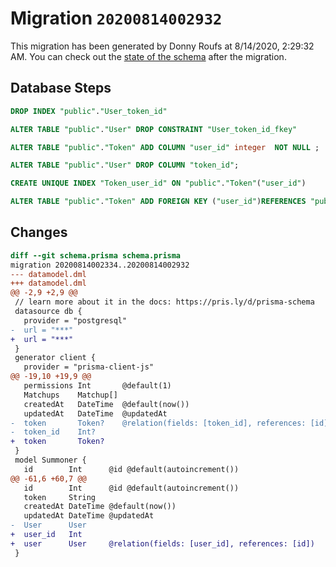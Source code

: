 # Migration `20200814002932`

This migration has been generated by Donny Roufs at 8/14/2020, 2:29:32 AM.
You can check out the [state of the schema](./schema.prisma) after the migration.

## Database Steps

```sql
DROP INDEX "public"."User_token_id"

ALTER TABLE "public"."User" DROP CONSTRAINT "User_token_id_fkey"

ALTER TABLE "public"."Token" ADD COLUMN "user_id" integer  NOT NULL ;

ALTER TABLE "public"."User" DROP COLUMN "token_id";

CREATE UNIQUE INDEX "Token_user_id" ON "public"."Token"("user_id")

ALTER TABLE "public"."Token" ADD FOREIGN KEY ("user_id")REFERENCES "public"."User"("id") ON DELETE CASCADE ON UPDATE CASCADE
```

## Changes

```diff
diff --git schema.prisma schema.prisma
migration 20200814002334..20200814002932
--- datamodel.dml
+++ datamodel.dml
@@ -2,9 +2,9 @@
 // learn more about it in the docs: https://pris.ly/d/prisma-schema
 datasource db {
   provider = "postgresql"
-  url = "***"
+  url = "***"
 }
 generator client {
   provider = "prisma-client-js"
@@ -19,10 +19,9 @@
   permissions Int       @default(1)
   Matchups    Matchup[]
   createdAt   DateTime  @default(now())
   updatedAt   DateTime  @updatedAt
-  token       Token?    @relation(fields: [token_id], references: [id])
-  token_id    Int?
+  token       Token?
 }
 model Summoner {
   id        Int      @id @default(autoincrement())
@@ -61,6 +60,7 @@
   id        Int      @id @default(autoincrement())
   token     String
   createdAt DateTime @default(now())
   updatedAt DateTime @updatedAt
-  User      User
+  user_id   Int
+  user      User     @relation(fields: [user_id], references: [id])
 }
```


